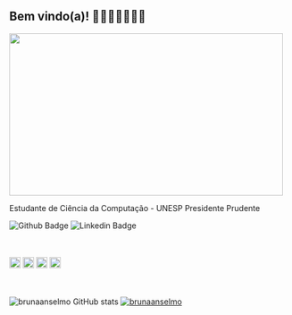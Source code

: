 ## Bem vindo(a)! 🌸🦋🍧🦄🤸‍♀️✨

<img src="https://media.giphy.com/media/ao2IHZ0y6ZD2M/giphy.gif?cid=ecf05e47goi8hlmxr5bm92xn1muh3k7hy1lznni0gbmzkl60&rid=giphy.gif&ct=g" width="490" height="290"/>

Estudante de Ciência da Computação - UNESP Presidente Prudente

![Github Badge](https://img.shields.io/badge/-Github-000?style=flat-square&logo=Github&logoColor=white&link=https://github.com/brunaanselmo)  ![Linkedin Badge](https://img.shields.io/badge/-LinkedIn-blue?style=flat-square&logo=Linkedin&logoColor=white&link=https://www.linkedin.com/in/bruna-anselmo-19393118a/)
<br><br><br>

<code><img height="20" src="https://img.shields.io/badge/HTML5-E34F26?style=for-the-badge&logo=html5&logoColor=white"></code>
<code><img height="20" src="https://img.shields.io/badge/CSS3-1572B6?style=for-the-badge&logo=css3&logoColor=white"></code>
<code><img height="20" src="https://img.shields.io/badge/JavaScript-323330?style=for-the-badge&logo=javascript&logoColor=F7DF1E"></code>
<code><img height="20" src="https://img.shields.io/badge/C-00599C?style=for-the-badge&logo=c&logoColor=white"></code>
<br><br><br>


![brunaanselmo GitHub stats](https://github-readme-stats.vercel.app/api?username=brunaanselmo&theme=tokyonight)       [![brunaanselmo](https://github-readme-stats.vercel.app/api/top-langs/?username=brunaanselmo&hide=html&layout=compact&theme=tokyonight)](https://github.com/brunaanselmo/)













  
 


